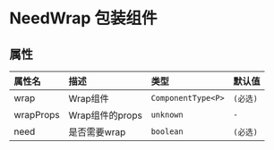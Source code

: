 # NeedWrap 包装组件

<code src="./demos/demo1.tsx"></code>


## 属性

| 属性名    | 描述            | 类型               | 默认值   |
| :-------- | :-------------- | :----------------- | :------- |
| wrap      | Wrap组件        | `ComponentType<P>` | `(必选)` |
| wrapProps | Wrap组件的props | `unknown`          | `-`      |
| need      | 是否需要wrap    | `boolean`          | `(必选)` |
